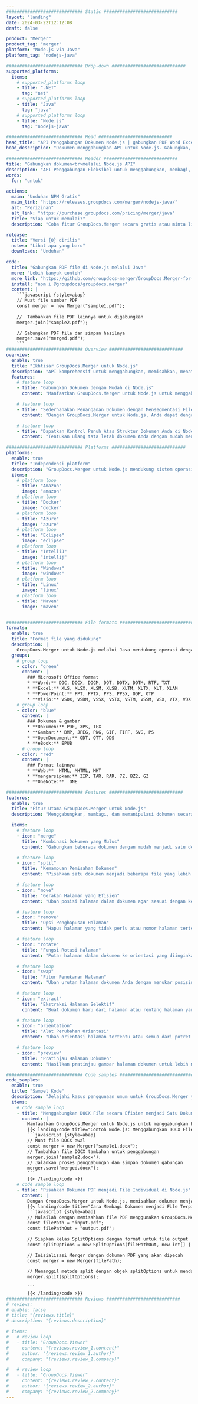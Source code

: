 ```yaml
---
############################# Static ############################
layout: "landing"
date: 2024-03-22T12:12:08
draft: false

product: "Merger"
product_tag: "merger"
platform: "Node.js via Java"
platform_tag: "nodejs-java"

############################# Drop-down ############################
supported_platforms:
  items:
    # supported_platforms loop
    - title: ".NET"
      tag: "net"
    # supported_platforms loop
    - title: "Java"
      tag: "java"
    # supported_platforms loop
    - title: "Node.js"
      tag: "nodejs-java"

############################# Head ############################
head_title: "API Penggabungan Dokumen Node.js | gabungkan PDF Word Excel"
head_description: "Dokumen menggabungkan API untuk Node.js. Gabungkan, pisahkan, tukar, menyusun ulang, dan menghapus halaman format PDF, Microsoft Word, Excel, presentasi, Visio, XPS & EPUB."

############################# Header ############################
title: "Gabungkan dokumen<br>melalui Node.js API"
description: "API Penggabungan Fleksibel untuk menggabungkan, membagi, atau memodifikasi PDF dan Dokumen Office dengan mudah"
words:
  for: "untuk"

actions:
  main: "Unduhan NPM Gratis"
  main_link: "https://releases.groupdocs.com/merger/nodejs-java/"
  alt: "Perizinan"
  alt_link: "https://purchase.groupdocs.com/pricing/merger/java"
  title: "Siap untuk memulai?"
  description: "Coba fitur GroupDocs.Merger secara gratis atau minta lisensi"

release:
  title: "Versi {0} dirilis"
  notes: "Lihat apa yang baru"
  downloads: "Unduhan"

code:
  title: "Gabungkan PDF file di Node.js melalui Java"
  more: "Lebih banyak contoh"
  more_link: "https://github.com/groupdocs-merger/GroupDocs.Merger-for-Node.js-via-Java"
  install: "npm i @groupdocs/groupdocs.merger"
  content: |
    ```javascript {style=abap}   
    // Muat file sumber PDF
    const merger = new Merger("sample1.pdf");
    
    //  Tambahkan file PDF lainnya untuk digabungkan
    merger.join("sample2.pdf");

    // Gabungkan PDF file dan simpan hasilnya
    merger.save("merged.pdf");
    ```
############################# Overview ############################
overview:
  enable: true
  title: "Ikhtisar GroupDocs.Merger untuk Node.js"
  description: "API komprehensif untuk menggabungkan, memisahkan, menata ulang, dan menyempurnakan dokumen, slide, dan diagram dalam aplikasi Node.js."
  features:
    # feature loop
    - title: "Gabungkan Dokumen dengan Mudah di Node.js"
      content: "Manfaatkan GroupDocs.Merger untuk Node.js untuk menggabungkan dokumen PDF dan Office dengan mudah ke dalam file terpadu. Pustaka ini memperluas dukungan format yang luas, memungkinkan integrasi yang lancar dan penggabungan berbagai jenis file, sehingga meningkatkan proses manajemen dokumen dalam aplikasi Node.js."

    # feature loop
    - title: "Sederhanakan Penanganan Dokumen dengan Mensegmentasi File Besar"
      content: "Dengan GroupDocs.Merger untuk Node.js, Anda dapat dengan mudah membagi file besar PDF atau Office menjadi bagian-bagian yang lebih mudah dikelola. Sesuaikan dokumen Anda dengan membaginya berdasarkan halaman tertentu, rentang, atau ekstraksi halaman individual, meningkatkan organisasi dan efisiensi alur kerja dokumen Anda."

    # feature loop
    - title: "Dapatkan Kontrol Penuh Atas Struktur Dokumen Anda di Node.js"
      content: "Tentukan ulang tata letak dokumen Anda dengan mudah mengatur ulang, bertukar, atau membuang halaman menggunakan GroupDocs.Merger untuk Node.js. Sesuaikan dokumen Anda untuk memenuhi kebutuhan unik, memberikan fleksibilitas yang tak tertandingi dalam membangun konfigurasi file khusus."

############################# Platforms ############################
platforms:
  enable: true
  title: "Independensi platform"
  description: "GroupDocs.Merger untuk Node.js mendukung sistem operasi, kerangka kerja dan manajer paket berikut"
  items:
    # platform loop
    - title: "Amazon"
      image: "amazon"
    # platform loop
    - title: "Docker"
      image: "docker"
    # platform loop
    - title: "Azure"
      image: "azure"
    # platform loop
    - title: "Eclipse"
      image: "eclipse"
    # platform loop
    - title: "IntelliJ"
      image: "intellij"
    # platform loop
    - title: "Windows"
      image: "windows"
    # platform loop
    - title: "Linux"
      image: "linux"
    # platform loop
    - title: "Maven"
      image: "maven"


############################# File formats ############################
formats:
  enable: true
  title: "Format file yang didukung"
  description: |
    GroupDocs.Merger untuk Node.js melalui Java mendukung operasi dengan [format file] berikut (https://docs.groupdocs.com/merger/nodejs-java/supported-document-formats/).
  groups:
    # group loop
    - color: "green"
      content: |
        ### Microsoft Office format
        * **Word:** DOC, DOCX, DOCM, DOT, DOTX, DOTM, RTF, TXT
        * **Excel:** XLS, XLSX, XLSM, XLSB, XLTM, XLTX, XLT, XLAM
        * **PowerPoint:** PPT, PPTX, PPS, PPSX, ODP, OTP
        * **Visio:** VSDX, VSDM, VSSX, VSTX, VSTM, VSSM, VSX, VTX, VDX
    # group loop
    - color: "blue"
      content: |
        ### Dokumen & gambar
        * **Dokumen:** PDF, XPS, TEX
        * **Gambar:** BMP, JPEG, PNG, GIF, TIFF, SVG, PS
        * **OpenDocument:** ODT, OTT, ODS
        * **eBook:** EPUB
      # group loop
    - color: "red"
      content: |
        ### Format lainnya
        * **Web:**  HTML, MHTML, MHT
        * **mengarsipkan:** ZIP, TAR, RAR, 7Z, BZ2, GZ
        * **OneNote:**  ONE

############################# Features ############################
features:
  enable: true
  title: "Fitur Utama GroupDocs.Merger untuk Node.js"
  description: "Menggabungkan, membagi, dan memanipulasi dokumen secara efisien dalam format PDF dan Office menggunakan GroupDocs.Merger di lingkungan Node.js."

  items:
    # feature loop
    - icon: "merge"
      title: "Kombinasi Dokumen yang Mulus"
      content: "Gabungkan beberapa dokumen dengan mudah menjadi satu dengan menggabungkan halaman atau rentang tertentu dari berbagai file, menggunakan GroupDocs.Merger untuk Node.js."

    # feature loop
    - icon: "split"
      title: "Kemampuan Pemisahan Dokumen"
      content: "Pisahkan satu dokumen menjadi beberapa file yang lebih kecil untuk manajemen dan organisasi yang lebih baik, memanfaatkan fitur pemisahan komprehensif GroupDocs.Merger untuk Node.js."

    # feature loop
    - icon: "move"
      title: "Gerakan Halaman yang Efisien"
      content: "Ubah posisi halaman dalam dokumen agar sesuai dengan kebutuhan Anda dengan menggunakan fitur MovePage yang intuitif di lingkungan Node.js."

    # feature loop
    - icon: "remove"
      title: "Opsi Penghapusan Halaman"
      content: "Hapus halaman yang tidak perlu atau nomor halaman tertentu dengan mudah dengan fitur RemovePages GroupDocs.Merger yang disesuaikan untuk Node.js."

    # feature loop
    - icon: "rotate"
      title: "Fungsi Rotasi Halaman"
      content: "Putar halaman dalam dokumen ke orientasi yang diinginkan—90, 180, atau 270 derajat—menggunakan operasi rotatePages langsung."

    # feature loop
    - icon: "swap"
      title: "Fitur Penukaran Halaman"
      content: "Ubah urutan halaman dokumen Anda dengan menukar posisinya, sehingga membuat dokumen yang ditata ulang dengan fungsi SwappAges."

    # feature loop
    - icon: "extract"
      title: "Ekstraksi Halaman Selektif"
      content: "Buat dokumen baru dari halaman atau rentang halaman yang dipilih, ekstrak hanya konten yang diperlukan dengan GroupDocs.Merger untuk Node.js."

    # feature loop
    - icon: "orientation"
      title: "Alat Perubahan Orientasi"
      content: "Ubah orientasi halaman tertentu atau semua dari potret ke lanskap atau sebaliknya, gunakan fitur ChangeOrientation di proyek Node.js Anda."

    # feature loop
    - icon: "preview"
      title: "Pratinjau Halaman Dokumen"
      content: "Hasilkan pratinjau gambar halaman dokumen untuk lebih memahami konten dan tata letaknya, menggunakan fitur PreviewPages dalam Node.js."

############################# Code samples ############################
code_samples:
  enable: true
  title: "Sampel Kode"
  description: "Jelajahi kasus penggunaan umum untuk GroupDocs.Merger yang disesuaikan dengan lingkungan Node.js. Contoh-contoh ini menunjukkan efisiensi dan kemudahan penggabungan dokumen menggunakan GroupDocs.Merger untuk Node.js."
  items:
    # code sample loop
    - title: "Menggabungkan DOCX File secara Efisien menjadi Satu Dokumen Menggunakan Node.js"
      content: |
        Manfaatkan GroupDocs.Merger untuk Node.js untuk menggabungkan beberapa file DOCX dengan mulus ke dalam satu dokumen komprehensif. Manfaatkan fitur [Merge Word Documents](https://docs.groupdocs.com/merger/nodejs-java/merge/word/) kami untuk menggabungkan file secara efisien, meningkatkan manajemen dokumen dan produktivitas. Di bawah ini, temukan cuplikan kode Node.js untuk memandu Anda melalui proses penggabungan dokumen:
        {{< landing/code title="Contoh Node.js: Menggabungkan DOCX File">}}
        ```javascript {style=abap}   
        // Muat file DOCX awal
        const merger = new Merger("sample1.docx");
        // Tambahkan file DOCX tambahan untuk penggabungan
        merger.join("sample2.docx");
        // Jalankan proses penggabungan dan simpan dokumen gabungan
        merger.save("merged.docx");
        ```
        {{< /landing/code >}}
    # code sample loop
    - title: "Pisahkan Dokumen PDF menjadi File Individual di Node.js"
      content: |
        Dengan GroupDocs.Merger untuk Node.js, memisahkan dokumen menjadi beberapa file menjadi lebih efisien. Fitur [Split Document](https://docs.groupdocs.com/merger/nodejs-java/split-document/) kami memungkinkan pengelolaan dan ekstraksi bagian tertentu secara efisien dari PDF dokumen besar, membuat penanganan dokumen Anda lebih efektif. Fitur ini mendukung pemisahan dokumen berdasarkan rentang halaman, halaman awal/akhir, atau nomor halaman ganjil/genap, di antara kriteria lainnya.
        {{< landing/code title="Cara Membagi Dokumen menjadi File Terpisah dengan Node.js">}}
        ```javascript {style=abap}   
        // Mulailah dengan memisahkan file PDF menggunakan GroupDocs.Merger untuk Node.js API
        const filePath = "input.pdf";
        const filePathOut = "output.pdf";

        // Siapkan kelas SplitOptions dengan format untuk file output
        const splitOptions = new SplitOptions(filePathOut, new int[] { 3, 6, 8 });

        // Inisialisasi Merger dengan dokumen PDF yang akan dipecah
        const merger = new Merger(filePath);

        // Memanggil metode split dengan objek splitOptions untuk mendapatkan dokumen yang dihasilkan
        merger.split(splitOptions);
  
        ```
        {{< /landing/code >}}
############################# Reviews ############################
# reviews:
# enable: false
# title: "{reviews.title}"
# description: "{reviews.description}"

# items:
#   # review loop
#   - title: "GroupDocs.Viewer"
#     content: "{reviews.review_1.content}"
#     author: "{reviews.review_1.author}"
#     company: "{reviews.review_1.company}"

#   # review loop
#   - title: "GroupDocs.Viewer"
#     content: "{reviews.review_2.content}"
#     author: "{reviews.review_2.author}"
#     company: "{reviews.review_2.company}"
---
```

